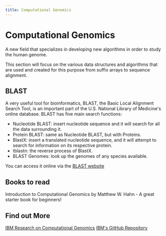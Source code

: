 ```yaml
---
title: Computational Genomics
---
```

# Computational Genomics

A new field that specializes in developing new algorithms in order to study the human genome.

This section will focus on the various data structures and algorithms that are used and created for this purpose from suffix arrays to sequence alignment. 

## BLAST

A very useful tool for bioinformatics, BLAST, the Basic Local Alignment Search Tool, is an important part of the U.S. National Library of Medicine's online database. BLAST has five main search functions:

* Nucleotide BLAST: insert nucleotide sequence and it will search for all the data surrounding it.
* Protein BLAST: same as Nucleotide BLAST, but with Proteins.
* BlastX: insert a translated nucleotide sequence, and it will attempt to search for information on its respective protein.
* tblastn: the reverse process of BlastX.
* BLAST Genomes: look up the genomes of any species available.

You can access it online via the [BLAST website](https://blast.ncbi.nlm.nih.gov/Blast.cgi)

## Books to read

Introduction to Computational Genomics by Matthew W. Hahn - A great starter book for beginners!

## Find out More

[IBM Research on Computational Genomics](https://researcher.watson.ibm.com/researcher/view_group.php?id=1179)
[IBM's GitHub Repository](https://github.com/ComputationalGenomics/)
